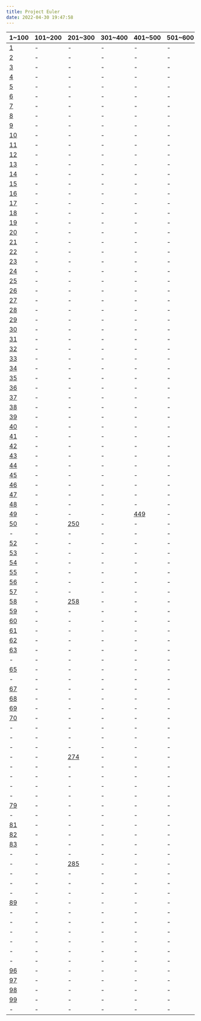 ```yaml
---
title: Project Euler
date: 2022-04-30 19:47:58
---
```



|1~100|101~200|201~300|301~400|401~500|501~600|601~700|701~?|
|-|-|-|-|-|-|-|-|
|[1](../QUESTION/Project-Euler-1)|-|-|-|-|-|-|-|
|[2](../QUESTION/Project-Euler-2)|-|-|-|-|-|-|-|
|[3](../QUESTION/Project-Euler-3)|-|-|-|-|-|-|-|
|[4](../QUESTION/Project-Euler-4)|-|-|-|-|-|-|-|
|[5](../QUESTION/Project-Euler-5)|-|-|-|-|-|-|-|
|[6](../QUESTION/Project-Euler-6)|-|-|-|-|-|-|-|
|[7](../QUESTION/Project-Euler-7)|-|-|-|-|-|[607](../QUESTION/Project-Euler-607)|-|
|[8](../QUESTION/Project-Euler-8)|-|-|-|-|-|-|-|
|[9](../QUESTION/Project-Euler-9)|-|-|-|-|-|-|-|
|[10](../QUESTION/Project-Euler-10)|-|-|-|-|-|-|-|
|[11](../QUESTION/Project-Euler-11)|-|-|-|-|-|-|-|
|[12](../QUESTION/Project-Euler-12)|-|-|-|-|-|-|-|
|[13](../QUESTION/Project-Euler-13)|-|-|-|-|-|[613](../QUESTION/Project-Euler-613)|-|
|[14](../QUESTION/Project-Euler-14)|-|-|-|-|-|-|-|
|[15](../QUESTION/Project-Euler-15)|-|-|-|-|-|-|-|
|[16](../QUESTION/Project-Euler-16)|-|-|-|-|-|-|-|
|[17](../QUESTION/Project-Euler-17)|-|-|-|-|-|-|-|
|[18](../QUESTION/Project-Euler-18)|-|-|-|-|-|-|-|
|[19](../QUESTION/Project-Euler-19)|-|-|-|-|-|-|-|
|[20](../QUESTION/Project-Euler-20)|-|-|-|-|-|-|-|
|[21](../QUESTION/Project-Euler-21)|-|-|-|-|-|-|-|
|[22](../QUESTION/Project-Euler-22)|-|-|-|-|-|-|-|
|[23](../QUESTION/Project-Euler-23)|-|-|-|-|-|-|-|
|[24](../QUESTION/Project-Euler-24)|-|-|-|-|-|-|[724](../QUESTION/Project-Euler-724)|
|[25](../QUESTION/Project-Euler-25)|-|-|-|-|-|-|-|
|[26](../QUESTION/Project-Euler-26)|-|-|-|-|-|-|-|
|[27](../QUESTION/Project-Euler-27)|-|-|-|-|-|-|[727](../QUESTION/Project-Euler-727)|
|[28](../QUESTION/Project-Euler-28)|-|-|-|-|-|-|-|
|[29](../QUESTION/Project-Euler-29)|-|-|-|-|-|-|-|
|[30](../QUESTION/Project-Euler-30)|-|-|-|-|-|-|-|
|[31](../QUESTION/Project-Euler-31)|-|-|-|-|-|-|-|
|[32](../QUESTION/Project-Euler-32)|-|-|-|-|-|-|-|
|[33](../QUESTION/Project-Euler-33)|-|-|-|-|-|-|-|
|[34](../QUESTION/Project-Euler-34)|-|-|-|-|-|-|-|
|[35](../QUESTION/Project-Euler-35)|-|-|-|-|-|-|-|
|[36](../QUESTION/Project-Euler-36)|-|-|-|-|-|-|-|
|[37](../QUESTION/Project-Euler-37)|-|-|-|-|-|-|-|
|[38](../QUESTION/Project-Euler-38)|-|-|-|-|-|-|-|
|[39](../QUESTION/Project-Euler-39)|-|-|-|-|-|-|-|
|[40](../QUESTION/Project-Euler-40)|-|-|-|-|-|-|-|
|[41](../QUESTION/Project-Euler-41)|-|-|-|-|-|-|-|
|[42](../QUESTION/Project-Euler-42)|-|-|-|-|-|-|-|
|[43](../QUESTION/Project-Euler-43)|-|-|-|-|-|-|-|
|[44](../QUESTION/Project-Euler-44)|-|-|-|-|-|-|-|
|[45](../QUESTION/Project-Euler-45)|-|-|-|-|-|-|-|
|[46](../QUESTION/Project-Euler-46)|-|-|-|-|-|-|-|
|[47](../QUESTION/Project-Euler-47)|-|-|-|-|-|-|-|
|[48](../QUESTION/Project-Euler-48)|-|-|-|-|-|-|-|
|[49](../QUESTION/Project-Euler-49)|-|-|-|[449](../QUESTION/Project-Euler-449)|-|-|-|
|[50](../QUESTION/Project-Euler-50)|-|[250](../QUESTION/Project-Euler-250)|-|-|-|-|-|
|-|-|-|-|-|-|-|-|
|[52](../QUESTION/Project-Euler-52)|-|-|-|-|-|-|-|
|[53](../QUESTION/Project-Euler-53)|-|-|-|-|-|-|-|
|[54](../QUESTION/Project-Euler-54)|-|-|-|-|-|-|-|
|[55](../QUESTION/Project-Euler-55)|-|-|-|-|-|-|-|
|[56](../QUESTION/Project-Euler-56)|-|-|-|-|-|-|-|
|[57](../QUESTION/Project-Euler-57)|-|-|-|-|-|-|-|
|[58](../QUESTION/Project-Euler-58)|-|[258](../QUESTION/Project-Euler-258)|-|-|-|-|-|
|[59](../QUESTION/Project-Euler-59)|-|-|-|-|-|-|-|
|[60](../QUESTION/Project-Euler-60)|-|-|-|-|-|-|-|
|[61](../QUESTION/Project-Euler-61)|-|-|-|-|-|-|-|
|[62](../QUESTION/Project-Euler-62)|-|-|-|-|-|-|-|
|[63](../QUESTION/Project-Euler-63)|-|-|-|-|-|-|-|
|-|-|-|-|-|-|-|-|
|[65](../QUESTION/Project-Euler-65)|-|-|-|-|-|-|-|
|-|-|-|-|-|-|-|-|
|[67](../QUESTION/Project-Euler-67)|-|-|-|-|-|-|-|
|[68](../QUESTION/Project-Euler-68)|-|-|-|-|-|-|-|
|[69](../QUESTION/Project-Euler-69)|-|-|-|-|-|-|-|
|[70](../QUESTION/Project-Euler-70)|-|-|-|-|-|-|-|
|-|-|-|-|-|-|-|-|
|-|-|-|-|-|-|-|-|
|-|-|-|-|-|-|-|-|
|-|-|[274](../QUESTION/Project-Euler-274)|-|-|-|-|-|
|-|-|-|-|-|-|-|-|
|-|-|-|-|-|-|-|-|
|-|-|-|-|-|-|-|-|
|-|-|-|-|-|-|-|-|
|[79](../QUESTION/Project-Euler-79)|-|-|-|-|-|-|-|
|-|-|-|-|-|-|-|-|
|[81](../QUESTION/Project-Euler-81)|-|-|-|-|-|-|-|
|[82](../QUESTION/Project-Euler-82)|-|-|-|-|-|-|-|
|[83](../QUESTION/Project-Euler-83)|-|-|-|-|-|-|-|
|-|-|-|-|-|-|-|-|
|-|-|[285](../QUESTION/Project-Euler-285)|-|-|-|-|-|
|-|-|-|-|-|-|-|-|
|-|-|-|-|-|-|-|-|
|-|-|-|-|-|-|-|-|
|[89](../QUESTION/Project-Euler-89)|-|-|-|-|-|-|-|
|-|-|-|-|-|-|-|-|
|-|-|-|-|-|-|-|-|
|-|-|-|-|-|-|-|-|
|-|-|-|-|-|-|-|-|
|-|-|-|-|-|-|-|-|
|-|-|-|-|-|-|-|-|
|[96](../QUESTION/Project-Euler-96)|-|-|-|-|-|-|-|
|[97](../QUESTION/Project-Euler-97)|-|-|-|-|-|-|-|
|[98](../QUESTION/Project-Euler-98)|-|-|-|-|-|-|-|
|[99](../QUESTION/Project-Euler-99)|-|-|-|-|-|-|-|
|-|-|-|-|-|-|-|-|
